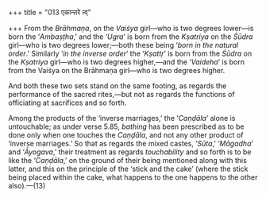 +++
title = "013 एकान्तरे त्व्"

+++
From the *Brāhmaṇa*, on the *Vaiśya* girl—who is two degrees lower—is
born the ‘*Ambaṣṭha*,’ and the ‘*Ugra*’ is born from the *Kṣatriya* on
the *Śūdra* girl—who is two degrees lower;—both these being ‘*born in
the natural order*.’ Similarly ‘*in the inverse order*’ the ‘*Kṣattṛ*’
is born from the *Śūdra* on the *Kṣatriya* girl—who is two degrees
higher,—and the ‘*Vaideha*’ is born from the Vaiśya on the Brāhmaṇa
girl—who is two degrees higher.

And both these two sets stand on the same footing, as regards the
performance of the sacred rites,—but not as regards the functions of
officiating at sacrifices and so forth.

Among the products of the ‘inverse marriages,’ the ‘*Caṇḍāla*’ alone is
untouchable; as under verse 5.85, *bathing* has been prescribed as to be
done only when one touches the *Caṇḍāla*, and not any other product of
‘inverse marriages.’ So that as regards the mixed castes, ‘*Sūta*,’
‘*Māgadha*’ and ‘*Āyogava*,’ their treatment as regards *touchability*
and so forth is to be like the ‘*Caṇḍāla*,’ on the ground of their being
mentioned along with this latter, and this on the principle of the
‘stick and the cake’ (where the stick being placed within the cake, what
happens to the one happens to the other also).—(13)


